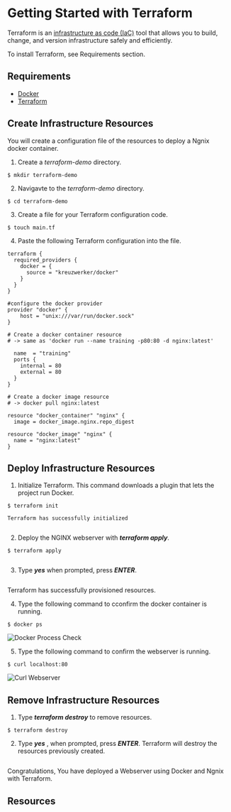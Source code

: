# Getting Started with Terraform

Terraform is an [infrastructure as code (IaC)](https://www.terraform.io/docs/glossary#infrastructure-as-code) tool that allows you to build, change, and version infrastructure safely and efficiently. 

To install Terraform, see Requirements section.

## Requirements
 
 - [Docker](https://www.docker.com/)
 - [Terraform](https://www.terraform.io/downloads.html) 
 
## Create Infrastructure Resources
 You will create a configuration file of the resources to deploy a Ngnix docker container.  

1. Create a  _terraform-demo_ directory.

```shell
$ mkdir terraform-demo
```
2. Navigavte to the _terraform-demo_ directory.
```shell
$ cd terraform-demo
```


3. Create a file for your Terraform configuration code.

```shell
$ touch main.tf
```

4. Paste the following Terraform configuration into the file.

```hcl
terraform {
  required_providers {
    docker = {
      source = "kreuzwerker/docker"
    }
  }
}

#configure the docker provider
provider "docker" {
    host = "unix:///var/run/docker.sock"
}

# Create a docker container resource
# -> same as 'docker run --name training -p80:80 -d nginx:latest'

  name  = "training"
  ports {
    internal = 80
    external = 80
  }
}

# Create a docker image resource
# -> docker pull nginx:latest

resource "docker_container" "nginx" {
  image = docker_image.nginx.repo_digest

resource "docker_image" "nginx" {
  name = "nginx:latest"
}
```

## Deploy Infrastructure Resources
1. Initialize Terraform. 
This command downloads a plugin that lets the project run Docker. 

```shell
$ terraform init
```

	Terraform has successfully initialized

<image>

2. Deploy the NGINX webserver with ***_terraform apply_***.  
```shell
$ terraform apply
```
<image>

3. Type ***_yes_*** when prompted, press ***_ENTER_***.

<image>

Terraform has successfully provisioned resources.

4. Type the following command to cconfirm the docker container is running. 
```shell
$ docker ps
```
<image title="Docker Process Check" alt="Docker Process Check" src="images/docker-ps-output.jpg">


5. Type the following command to confirm the webserver is running.
```shell 
$ curl localhost:80
```
<image title="Curl Webserver" alt="Curl Webserver" src="images/lnx-curl-localhost.jpg">


## Remove Infrastructure Resources

1. Type ***_terraform destroy_***  to remove resources.

```shell
$ terraform destroy
```

2. Type ***_yes_*** , when prompted, press ***_ENTER_***. 
Terraform will destroy the resources previously created.
<image>

Congratulations, You have deployed a Webserver using Docker and Ngnix with Terraform.

## Resources

<other links>
